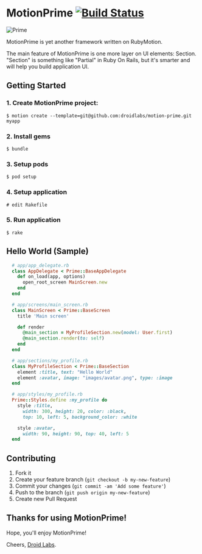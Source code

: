 # MotionPrime [![Build Status](https://travis-ci.org/droidlabs/motion-prime.png)](https://travis-ci.org/droidlabs/motion-prime)

![Prime](https://s3-us-west-2.amazonaws.com/webmate/assets/prime.jpg)

MotionPrime is yet another framework written on RubyMotion.

The main feature of MotionPrime is one more layer on UI elements: Section.
"Section" is something like "Partial" in Ruby On Rails, but it's smarter and will help you build application UI.

## Getting Started

### 1. Create MotionPrime project:

    $ motion create --template=git@github.com:droidlabs/motion-prime.git myapp

### 2. Install gems

    $ bundle

### 3. Setup pods

    $ pod setup

### 4. Setup application

    # edit Rakefile

### 5. Run application

    $ rake

## Hello World (Sample)

```ruby
  # app/app_delegate.rb
  class AppDelegate < Prime::BaseAppDelegate
    def on_load(app, options)
      open_root_screen MainScreen.new
    end
  end

  # app/screens/main_screen.rb
  class MainScreen < Prime::BaseScreen
    title 'Main screen'

    def render
      @main_section = MyProfileSection.new(model: User.first)
      @main_section.render(to: self)
    end
  end

  # app/sections/my_profile.rb
  class MyProfileSection < Prime::BaseSection
    element :title, text: "Hello World"
    element :avatar, image: "images/avatar.png", type: :image
  end

  # app/styles/my_profile.rb
  Prime::Styles.define :my_profile do
    style :title,
      width: 300, height: 20, color: :black,
      top: 10, left: 5, background_color: :white

    style :avatar,
      width: 90, height: 90, top: 40, left: 5
  end
```

## Contributing

1. Fork it
2. Create your feature branch (`git checkout -b my-new-feature`)
3. Commit your changes (`git commit -am 'Add some feature'`)
4. Push to the branch (`git push origin my-new-feature`)
5. Create new Pull Request

## Thanks for using MotionPrime!

Hope, you'll enjoy MotionPrime!

Cheers, [Droid Labs](http://droidlabs.pro).

